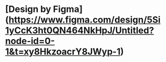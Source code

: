 # [Design by Figma] (https://www.figma.com/design/5Si1yCcK3ht0QN464NkHpJ/Untitled?node-id=0-1&t=xy8HkzoacrY8JWyp-1)
